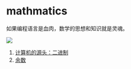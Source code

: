 # mathmatics
如果编程语言是血肉，数学的思想和知识就是灵魂。

![](https://i.imgur.com/BLaI4hj.jpg)

1. [计算机的源头：二进制](docs/二进制.md)
1. [余数](docs/余数.md)
